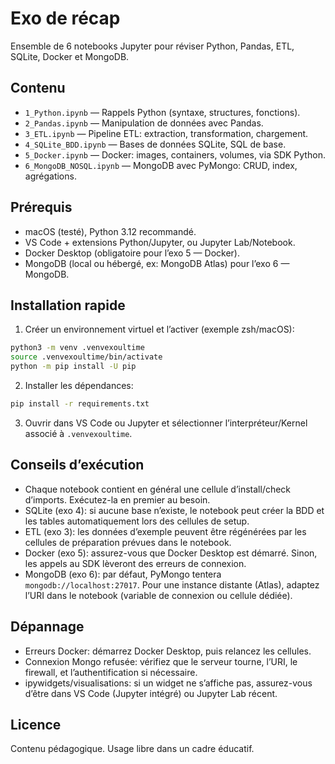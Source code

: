 # Exo de récap

Ensemble de 6 notebooks Jupyter pour réviser Python, Pandas, ETL, SQLite, Docker et MongoDB.

## Contenu
- `1_Python.ipynb` — Rappels Python (syntaxe, structures, fonctions).
- `2_Pandas.ipynb` — Manipulation de données avec Pandas.
- `3_ETL.ipynb` — Pipeline ETL: extraction, transformation, chargement.
- `4_SQLite_BDD.ipynb` — Bases de données SQLite, SQL de base.
- `5_Docker.ipynb` — Docker: images, containers, volumes, via SDK Python.
- `6_MongoDB_NOSQL.ipynb` — MongoDB avec PyMongo: CRUD, index, agrégations.

## Prérequis
- macOS (testé), Python 3.12 recommandé.
- VS Code + extensions Python/Jupyter, ou Jupyter Lab/Notebook.
- Docker Desktop (obligatoire pour l’exo 5 — Docker).
- MongoDB (local ou hébergé, ex: MongoDB Atlas) pour l’exo 6 — MongoDB.

## Installation rapide
1) Créer un environnement virtuel et l’activer (exemple zsh/macOS):

```bash
python3 -m venv .venvexoultime
source .venvexoultime/bin/activate
python -m pip install -U pip
```

2) Installer les dépendances:

```bash
pip install -r requirements.txt
```

3) Ouvrir dans VS Code ou Jupyter et sélectionner l’interpréteur/Kernel associé à `.venvexoultime`.

## Conseils d’exécution
- Chaque notebook contient en général une cellule d’install/check d’imports. Exécutez-la en premier au besoin.
- SQLite (exo 4): si aucune base n’existe, le notebook peut créer la BDD et les tables automatiquement lors des cellules de setup.
- ETL (exo 3): les données d’exemple peuvent être régénérées par les cellules de préparation prévues dans le notebook.
- Docker (exo 5): assurez-vous que Docker Desktop est démarré. Sinon, les appels au SDK lèveront des erreurs de connexion.
- MongoDB (exo 6): par défaut, PyMongo tentera `mongodb://localhost:27017`. Pour une instance distante (Atlas), adaptez l’URI dans le notebook (variable de connexion ou cellule dédiée).

## Dépannage
- Erreurs Docker: démarrez Docker Desktop, puis relancez les cellules.
- Connexion Mongo refusée: vérifiez que le serveur tourne, l’URI, le firewall, et l’authentification si nécessaire.
- ipywidgets/visualisations: si un widget ne s’affiche pas, assurez-vous d’être dans VS Code (Jupyter intégré) ou Jupyter Lab récent.

## Licence
Contenu pédagogique. Usage libre dans un cadre éducatif.
